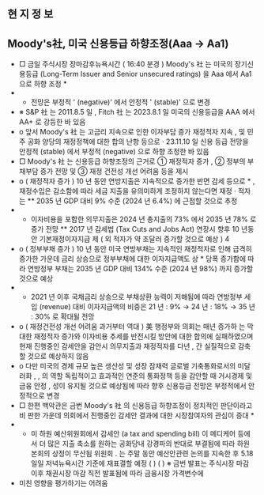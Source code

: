 ## 현 지 정 보

## Moody's社, 미국 신용등급 하향조정(Aaa → Aa1)

- □ 금일 주식시장 장마감후뉴욕시간 ( 16:40 분경 ) Moody's 社 는 미국의 장기신용등급 (Long-Term Issuer and Senior unsecured ratings) 을 Aaa 에서 Aa1 으로 하향 조정 *
- * 전망은 부정적 ' (negative)' 에서 안정적 ' (stable)' 으로 변경
- ※ S&amp;P 社 는 2011.8.5 일 , Fitch 社 는 2023.8.1 일 미국의 신용등급을 AAA 에서 AA+ 로 강등한 바 있음
- o 앞서 Moody's 社 는 고금리 지속으로 인한 이자부담 증가 재정적자 지속 , 및 민주 공화 양당의 재정정책에 대한 합의 난항 등으로 ‧ 23.11.10 일 신용 등급 전망을 안정적 (stable) 에서 부정적 (negative) 으로 하향 조정한 바 있음
- □ Moody's 社 는 신용등급 하향조정의 근거로 ① 재정적자 증가 , ② 정부의 부 채부담 증가 전망 및 ③ 재정 건전성 개선 어려움 등을 제시
- o ( 재정적자 증가 ) 10 년 동안 연방지출은 지속적으로 증가한 반면 감세 등으로 * , 재정수입은 감소함에 따라 세금 지출을 유의미하게 조정하지 않는다면 재정 ‧ 적자 는 ** 2035 년 GDP 대비 9% 수준 (2024 년 6.4%) 에 근접할 것으로 추정
- * 이자비용을 포함한 의무지출은 2024 년 총지출의 73% 에서 2035 년 78% 로 증가 전망 ** 2017 년 감세법 (Tax Cuts and Jobs Act) 연장시 향후 10 년동안 기본재정이자지급 제 ( 외 적자가 약  조달러 증가할 것으로 예상 ) 4
- o ( 정부부채 증가 ) 10 년 동안 미국 연방부채는 지속적인 재정적자로 인해 급격히 증가한 가운데 금리 상승으로 정부부채에 대한 이자지급액도 상 * 당폭 증가함에 따라 연방정부 부채는 2035 년 GDP 대비 134% 수준 (2024 년 98%) 까지 증가할 것으로 예상
- * 2021 년 이후 국채금리 상승으로 부채상환 능력이 저해됨에 따라 연방정부 세입 (revenue) 대비 이자지급액의 비중은 21 년 : 9% → 24 년 : 18% → 35 년 : 30% 로 확대될 전망
- o ( 재정건전성 개선 어려움 과거부터 역대 ) 美 행정부와 의회는 매년 증가하 는 막대한 재정적자 증가와 이자비용 추세를 반전시킬 방안에 대한 합의에 실패하였으며 현재 진행중인 감세안을 감안시 의무지출과 재정적자를 다년 , 간 실질적으로 감축할 것으로 예상하지 않음
- o 다만 미국의 경제 규모 높은 생산성 및 성장 잠재력 글로벌 기축통화로서의 미달러화 , , 의 역할 독립적이고 효과적인 연준의 통화정책 등을 감안할 때 거시경제 및 금융 안정 , 성이 유지될 것으로 예상됨에 따라 향후 신용등급 전망은 부정적에서 안정적으로 변경
- □ 한편 백악관은 금번 Moody's 社 의 신용등급 하향조정이 정치적인 판단이라고 비 판한 가운데 의회에서 진행중인 감세안 결과에 대한 시장참여자의 관심이 증대 *
- * 미 하원 예산위원회에서 감세안 (a tax and spending bill) 이 메디케어 등에서 더 많은 지출 축소를 원하는 공화당내 강경파의 반대로 부결됨에 따라 하원 본회의 상정이 무산됨 위원회 . 는 주말 동안 예산안관련 논의를 지속한 후 5.18 일일 저녁뉴욕시간 기준에 재표결할 예정 ( ) ( ) ※ 금번 발표는 주식시장 마감 이후 채권시장 마감 직전 발표됨에 따라 금융시장 가격변수에
- 미친 영향을 평가하기는 어려움
